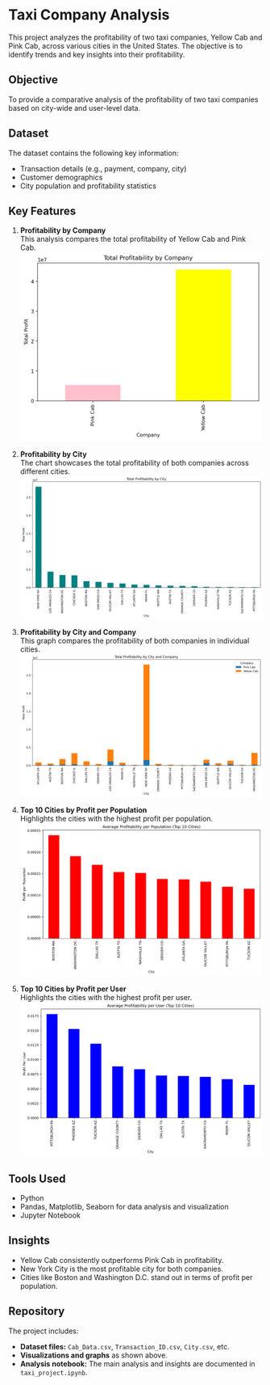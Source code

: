 # Taxi Company Analysis

This project analyzes the profitability of two taxi companies, Yellow Cab and Pink Cab, across various cities in the United States. The objective is to identify trends and key insights into their profitability.

## Objective

To provide a comparative analysis of the profitability of two taxi companies based on city-wide and user-level data.

## Dataset

The dataset contains the following key information:
- Transaction details (e.g., payment, company, city)
- Customer demographics
- City population and profitability statistics

## Key Features

1. **Profitability by Company**  
   This analysis compares the total profitability of Yellow Cab and Pink Cab.  
   ![Profitability by Company](images/total_profit_by_company.png)

2. **Profitability by City**  
   The chart showcases the total profitability of both companies across different cities.  
   ![Profitability by City](images/total_profit_by_city.png)

3. **Profitability by City and Company**  
   This graph compares the profitability of both companies in individual cities.  
   ![Profitability by City and Company](images/profit_by_city_and_company.png)

4. **Top 10 Cities by Profit per Population**  
   Highlights the cities with the highest profit per population.  
   ![Top 10 Cities by Profit per Population](images/profit_per_population_top10.png)

5. **Top 10 Cities by Profit per User**  
   Highlights the cities with the highest profit per user.  
   ![Top 10 Cities by Profit per User](images/profit_per_user_top10.png)

## Tools Used

- Python
- Pandas, Matplotlib, Seaborn for data analysis and visualization
- Jupyter Notebook

## Insights

- Yellow Cab consistently outperforms Pink Cab in profitability.
- New York City is the most profitable city for both companies.
- Cities like Boston and Washington D.C. stand out in terms of profit per population.

## Repository

The project includes:
- **Dataset files:** `Cab_Data.csv`, `Transaction_ID.csv`, `City.csv`, etc.
- **Visualizations and graphs** as shown above.
- **Analysis notebook:** The main analysis and insights are documented in `taxi_project.ipynb`.
